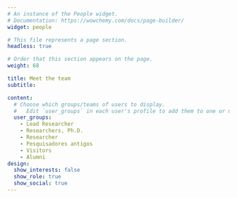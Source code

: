 ```yaml
---
# An instance of the People widget.
# Documentation: https://wowchemy.com/docs/page-builder/
widget: people

# This file represents a page section.
headless: true

# Order that this section appears on the page.
weight: 68

title: Meet the team
subtitle:

content:
  # Choose which groups/teams of users to display.
  #   Edit `user_groups` in each user's profile to add them to one or more of these groups.
  user_groups:
    - Lead Researcher
    - Researchers, Ph.D.
    - Researcher
    - Pesquisadores antigos
    - Visitors
    - Alumni
design:
  show_interests: false
  show_role: true
  show_social: true
---
```

